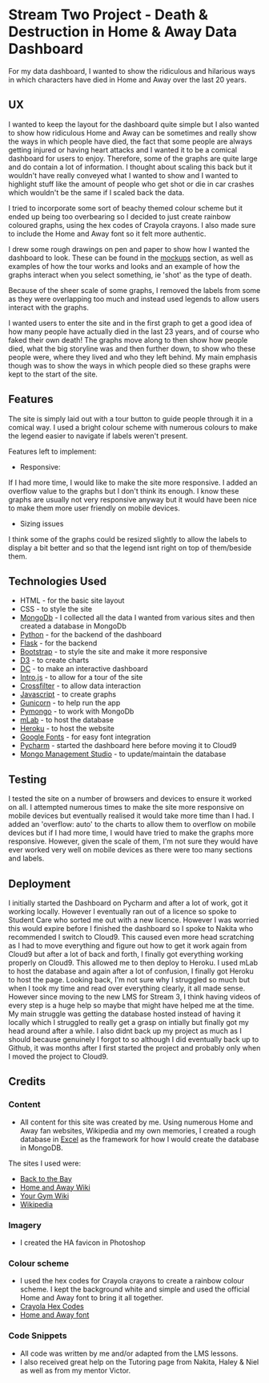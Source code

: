 # Stream Two Project - Death & Destruction in Home & Away Data Dashboard

For my data dashboard, I wanted to show the ridiculous and hilarious ways in which characters have died in Home and Away over the last 20 years. 

## UX

I wanted to keep the layout for the dashboard quite simple but I also wanted to show how ridiculous Home and Away can be sometimes and really show the ways in which people have died, the fact that some people are always getting injured or having heart attacks and I wanted it to be a comical dashboard for users to enjoy. Therefore, some of the graphs are quite large and do contain a lot of information. I thought about scaling this back but it wouldn't have really conveyed what I wanted to show and I wanted to highlight stuff like the amount of people who get shot or die in car crashes which wouldn't be the same if I scaled back the data. 

I tried to incorporate some sort of beachy themed colour scheme but it ended up being too overbearing so I decided to just create rainbow coloured graphs, using the hex codes of Crayola crayons. I also made sure to include the Home and Away font so it felt more authentic. 

I drew some rough drawings on pen and paper to show how I wanted the dashboard to look. These can be found in the [mockups](https://github.com/oheag2/dashboard/tree/master/mockups) section, as well as examples of how the tour works and looks and an example of how the graphs interact when you select something, ie 'shot' as the type of death.

Because of the sheer scale of some graphs, I removed the labels from some as they were overlapping too much and instead used legends to allow users interact with the graphs. 

I wanted users to enter the site and in the first graph to get a good idea of how many people have actually died in the last 23 years, and of course who faked their own death! The graphs move along to then show how people died, what the big storyline was and then further down, to show who these people were, where they lived and who they left behind. My main emphasis though was to show the ways in which people died so these graphs were kept to the start of the site. 


## Features

The site is simply laid out with a tour button to guide people through it in a comical way. I used a bright colour scheme with numerous colours to make the legend easier to navigate if labels weren't present. 

Features left to implement:

- Responsive:

If I had more time, I would like to make the site more responsive. I added an overflow value to the graphs but I don't think its enough. I know these graphs are usually not very responsive anyway but it would have been nice to make them more user friendly on mobile devices. 

- Sizing issues

I think some of the graphs could be resized slightly to allow the labels to display a bit better and so that the legend isnt right on top of them/beside them.

## Technologies Used

- HTML - for the basic site layout
- CSS - to style the site
- [MongoDb](https://www.mongodb.com/) - I collected all the data I wanted from various sites and then created a database in MongoDb
- [Python](https://www.python.org/) - for the backend of the dashboard
- [Flask](https://www.fullstackpython.com/flask.html) - for the backend
- [Bootstrap](https://getbootstrap.com/) - to style the site and make it more responsive
- [D3](https://d3js.org/) - to create charts
- [DC](http://dc-js.github.io/dc.js/) - to make an interactive dashboard
- [Intro.js](https://introjs.com/) - to allow for a tour of the site
- [Crossfilter](https://github.com/square/crossfilter) - to allow data interaction
- [Javascript](https://www.javascript.com/) - to create graphs
- [Gunicorn](https://gunicorn.org/) - to help run the app
- [Pymongo](https://api.mongodb.com/python/current/) - to work with MongoDb
- [mLab](https://mlab.com/) - to host the database
- [Heroku](http://www.heroku.com) - to host the website
- [Google Fonts](https://fonts.google.com/) - for easy font integration
- [Pycharm](https://www.jetbrains.com/pycharm/) - started the dashboard here before moving it to Cloud9
- [Mongo Management Studio](http://mms.litixsoft.de/) - to update/maintain the database

## Testing

I tested the site on a number of browsers and devices to ensure it worked on all. I attempted numerous times to make the site more responsive on mobile devices but eventually realised it would take more time than I had. I added an 'overflow: auto' to the charts to allow them to overflow on mobile devices but if I had more time, I would have tried to make the graphs more responsive. However, given the scale of them, I'm not sure they would have ever worked very well on mobile devices as there were too many sections and labels. 

## Deployment

I initially started the Dashboard on Pycharm and after a lot of work, got it working locally. However I eventually ran out of a licence so spoke to Student Care who sorted me out with a new licence. However I was worried this would expire before I finished the dashboard so I spoke to Nakita who recommended I switch to Cloud9. This caused even more head scratching as I had to move everything and figure out how to get it work again from Cloud9 but after a lot of back and forth, I finally got everything working properly on Cloud9. This allowed me to then deploy to Heroku. I used mLab to host the database and again after a lot of confusion, I finally got Heroku to host the page. Looking back, I'm not sure why I struggled so much but when I took my time and read over everything clearly, it all made sense. However since moving to the new LMS for Stream 3, I think having videos of every step is a huge help so maybe that might have helped me at the time. My main struggle was getting the database hosted instead of having it locally which I struggled to really get a grasp on intially but finally got my head around after a while. I also didnt back up my project as much as I should because genuinely I forgot to so although I did eventually back up to Github, it was months after I first started the project and probably only when I moved the project to Cloud9. 

## Credits

### Content
- All content for this site was created by me. Using numerous Home and Away fan websites, Wikipedia and my own memories, I created a rough database in [Excel](https://github.com/oheag2/dashboard/blob/master/mockups/closer%20each%20day%20-%20Sheet1.pdf) as the framework for how I would create the database in MongoDB. 

The sites I used were:

- [Back to the Bay](https://www.backtothebay.net)
- [Home and Away Wiki](https://homeandaway.fandom.com/wiki/Home_and_Away_Wiki) 
- [Your Gym Wiki](http://yourgymwiki.blogspot.com/2017/12/summer-bay_16.html)
- [Wikipedia](https://en.wikipedia.org/wiki/List_of_births,_marriages_and_deaths_in_Home_and_Away)

### Imagery

- I created the HA favicon in Photoshop

### Colour scheme

- I used the hex codes for Crayola crayons to create a rainbow colour scheme. I kept the background white and simple and used the official Home and Away font to bring it all together.
- [Crayola Hex Codes](http://www.colourlovers.com/web/blog/2008/04/22/all-120-crayon-names-color-codes-and-fun-facts)
- [Home and Away font](https://www.wfonts.com/font/reporter-two)

### Code Snippets

- All code was written by me and/or adapted from the LMS lessons.
- I also received great help on the Tutoring page from Nakita, Haley & Niel as well as from my mentor Victor.
